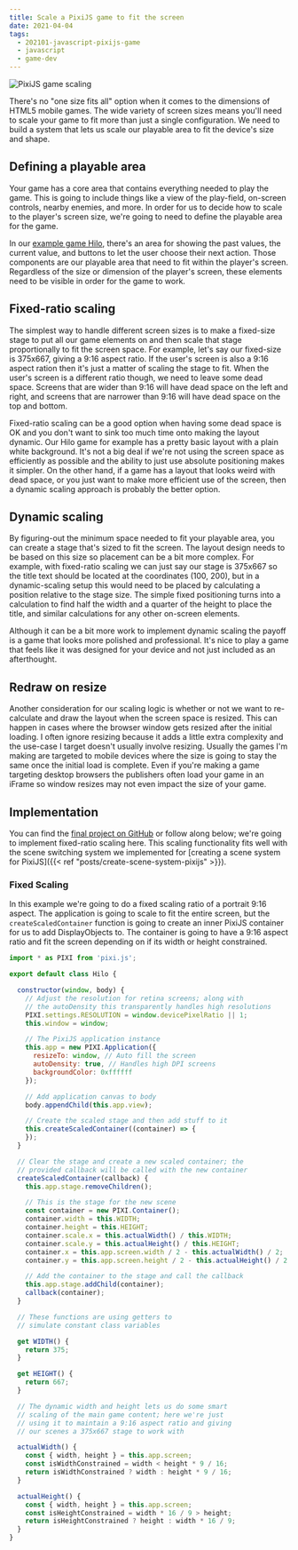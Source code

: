 ```yaml
---
title: Scale a PixiJS game to fit the screen
date: 2021-04-04
tags:
  - 202101-javascript-pixijs-game
  - javascript
  - game-dev
---
```


![PixiJS game scaling](/scale-to-fit-screen-pixijs/header.png)

There's no "one size fits all" option when it comes to the dimensions of HTML5 mobile games. The wide variety of screen sizes means you'll need to scale your game to fit more than just a single configuration. We need to build a system that lets us scale our playable area to fit the device's size and shape.

## Defining a playable area

Your game has a core area that contains everything needed to play the game. This is going to include things like a view of the play-field, on-screen controls, nearby enemies, and more. In order for us to decide how to scale to the player's screen size, we're going to need to define the playable area for the game.

In our [example game Hilo](https://github.com/lurkshark/coderevue/tree/main/202101-javascript-pixijs-game), there's an area for showing the past values, the current value, and buttons to let the user choose their next action. Those components are our playable area that need to fit within the player's screen. Regardless of the size or dimension of the player's screen, these elements need to be visible in order for the game to work.

## Fixed-ratio scaling

The simplest way to handle different screen sizes is to make a fixed-size stage to put all our game elements on and then scale that stage proportionally to fit the screen space. For example, let's say our fixed-size is 375x667, giving a 9:16 aspect ratio. If the user's screen is also a 9:16 aspect ration then it's just a matter of scaling the stage to fit. When the user's screen is a different ratio though, we need to leave some dead space. Screens that are wider than 9:16 will have dead space on the left and right, and screens that are narrower than 9:16 will have dead space on the top and bottom.

Fixed-ratio scaling can be a good option when having some dead space is OK and you don't want to sink too much time onto making the layout dynamic. Our Hilo game for example has a pretty basic layout with a plain white background. It's not a big deal if we're not using the screen space as efficiently as possible and the ability to just use absolute positioning makes it simpler. On the other hand, if a game has a layout that looks weird with dead space, or you just want to make more efficient use of the screen, then a dynamic scaling approach is probably the better option.

## Dynamic scaling

By figuring-out the minimum space needed to fit your playable area, you can create a stage that's sized to fit the screen. The layout design needs to be based on this size so placement can be a bit more complex. For example, with fixed-ratio scaling we can just say our stage is 375x667 so the title text should be located at the coordinates (100, 200), but in a dynamic-scaling setup this would need to be placed by calculating a position relative to the stage size. The simple fixed positioning turns into a calculation to find half the width and a quarter of the height to place the title, and similar calculations for any other on-screen elements.

Although it can be a bit more work to implement dynamic scaling the payoff is a game that looks more polished and professional. It's nice to play a game that feels like it was designed for your device and not just included as an afterthought.

## Redraw on resize

Another consideration for our scaling logic is whether or not we want to re-calculate and draw the layout when the screen space is resized. This can happen in cases where the browser window gets resized after the initial loading. I often ignore resizing because it adds a little extra complexity and the use-case I target doesn't usually involve resizing. Usually the games I'm making are targeted to mobile devices where the size is going to stay the same once the initial load is complete. Even if you're making a game targeting desktop browsers the publishers often load your game in an iFrame so window resizes may not even impact the size of your game.

## Implementation

You can find the [final project on GitHub](https://github.com/lurkshark/coderevue/tree/main/202101-javascript-pixijs-game) or follow along below; we're going to implement fixed-ratio scaling here. This scaling functionality fits well with the scene switching system we implemented for [creating a scene system for PixiJS]({{< ref "posts/create-scene-system-pixijs" >}}).

### Fixed Scaling

In this example we're going to do a fixed scaling ratio of a portrait 9:16 aspect. The application is going to scale to fit the entire screen, but the `createScaledContainer` function is going to create an inner PixiJS container for us to add DisplayObjects to. The container is going to have a 9:16 aspect ratio and fit the screen depending on if its width or height constrained.

```js
import * as PIXI from 'pixi.js';

export default class Hilo {

  constructor(window, body) {
    // Adjust the resolution for retina screens; along with
    // the autoDensity this transparently handles high resolutions
    PIXI.settings.RESOLUTION = window.devicePixelRatio || 1;
    this.window = window;

    // The PixiJS application instance
    this.app = new PIXI.Application({
      resizeTo: window, // Auto fill the screen
      autoDensity: true, // Handles high DPI screens
      backgroundColor: 0xffffff
    });

    // Add application canvas to body
    body.appendChild(this.app.view);

    // Create the scaled stage and then add stuff to it
    this.createScaledContainer((container) => {
    });
  }

  // Clear the stage and create a new scaled container; the
  // provided callback will be called with the new container
  createScaledContainer(callback) {
    this.app.stage.removeChildren();

    // This is the stage for the new scene
    const container = new PIXI.Container();
    container.width = this.WIDTH;
    container.height = this.HEIGHT;
    container.scale.x = this.actualWidth() / this.WIDTH;
    container.scale.y = this.actualHeight() / this.HEIGHT;
    container.x = this.app.screen.width / 2 - this.actualWidth() / 2;
    container.y = this.app.screen.height / 2 - this.actualHeight() / 2;

    // Add the container to the stage and call the callback
    this.app.stage.addChild(container);
    callback(container);
  }

  // These functions are using getters to
  // simulate constant class variables

  get WIDTH() {
    return 375;
  }

  get HEIGHT() {
    return 667;
  }

  // The dynamic width and height lets us do some smart
  // scaling of the main game content; here we're just
  // using it to maintain a 9:16 aspect ratio and giving
  // our scenes a 375x667 stage to work with

  actualWidth() {
    const { width, height } = this.app.screen;
    const isWidthConstrained = width < height * 9 / 16;
    return isWidthConstrained ? width : height * 9 / 16;
  }

  actualHeight() {
    const { width, height } = this.app.screen;
    const isHeightConstrained = width * 16 / 9 > height;
    return isHeightConstrained ? height : width * 16 / 9;
  }
}
```
